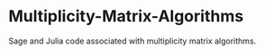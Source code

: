 # Multiplicity-Matrix-Algorithms
Sage and Julia code associated with multiplicity matrix algorithms.
